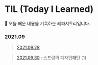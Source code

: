 # TIL (Today I Learned) 
   📝 오늘 배운 내용을 기록하는 레파지토리입니다. 

### 2021.09

> [2021.09.28][2021.09.28]  

[2021.09.28]: https://github.com/yeoonjae/TLD/blob/main/202109/20210928.md

> [2021.09.30][2021.09.30] : 스프링의 디자인패턴 (1)

[2021.09.30]: https://github.com/yeoonjae/TLD/blob/main/202109/20210930.md

